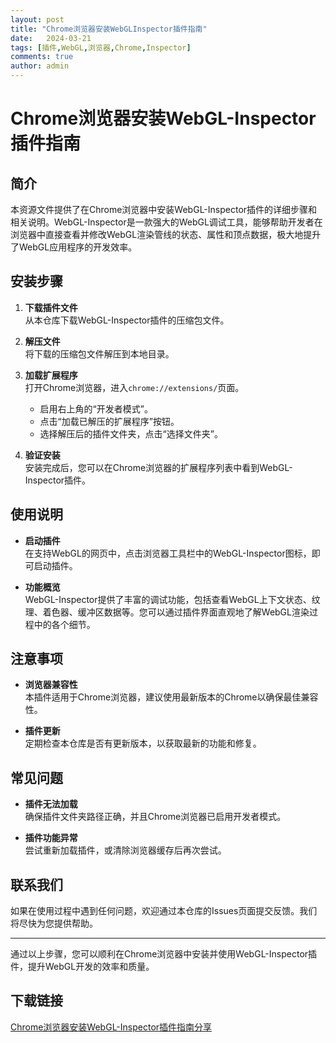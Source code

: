 ```yaml
---
layout: post
title: "Chrome浏览器安装WebGLInspector插件指南"
date:   2024-03-21
tags: [插件,WebGL,浏览器,Chrome,Inspector]
comments: true
author: admin
---
```

# Chrome浏览器安装WebGL-Inspector插件指南

## 简介
本资源文件提供了在Chrome浏览器中安装WebGL-Inspector插件的详细步骤和相关说明。WebGL-Inspector是一款强大的WebGL调试工具，能够帮助开发者在浏览器中直接查看并修改WebGL渲染管线的状态、属性和顶点数据，极大地提升了WebGL应用程序的开发效率。

## 安装步骤
1. **下载插件文件**  
   从本仓库下载WebGL-Inspector插件的压缩包文件。

2. **解压文件**  
   将下载的压缩包文件解压到本地目录。

3. **加载扩展程序**  
   打开Chrome浏览器，进入`chrome://extensions/`页面。
   - 启用右上角的“开发者模式”。
   - 点击“加载已解压的扩展程序”按钮。
   - 选择解压后的插件文件夹，点击“选择文件夹”。

4. **验证安装**  
   安装完成后，您可以在Chrome浏览器的扩展程序列表中看到WebGL-Inspector插件。

## 使用说明
- **启动插件**  
   在支持WebGL的网页中，点击浏览器工具栏中的WebGL-Inspector图标，即可启动插件。

- **功能概览**  
   WebGL-Inspector提供了丰富的调试功能，包括查看WebGL上下文状态、纹理、着色器、缓冲区数据等。您可以通过插件界面直观地了解WebGL渲染过程中的各个细节。

## 注意事项
- **浏览器兼容性**  
   本插件适用于Chrome浏览器，建议使用最新版本的Chrome以确保最佳兼容性。

- **插件更新**  
   定期检查本仓库是否有更新版本，以获取最新的功能和修复。

## 常见问题
- **插件无法加载**  
   确保插件文件夹路径正确，并且Chrome浏览器已启用开发者模式。

- **插件功能异常**  
   尝试重新加载插件，或清除浏览器缓存后再次尝试。

## 联系我们
如果在使用过程中遇到任何问题，欢迎通过本仓库的Issues页面提交反馈。我们将尽快为您提供帮助。

---

通过以上步骤，您可以顺利在Chrome浏览器中安装并使用WebGL-Inspector插件，提升WebGL开发的效率和质量。

## 下载链接

[Chrome浏览器安装WebGL-Inspector插件指南分享](https://pan.quark.cn/s/fa23fcd340dc)